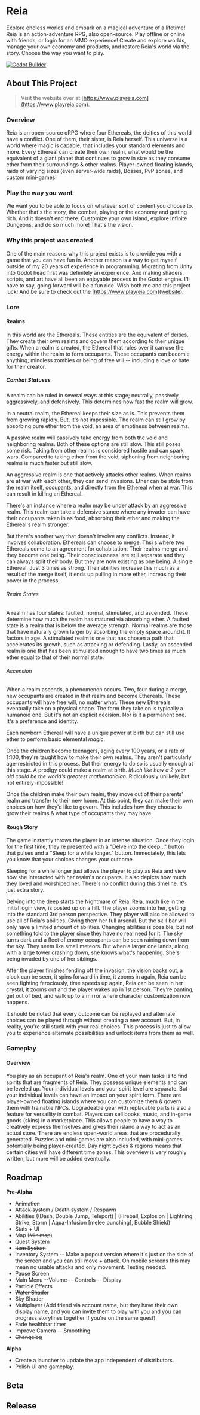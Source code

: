 # Reia
Explore endless worlds and embark on a magical adventure of a lifetime! Reia is an action-adventure RPG, also open-source. Play offline or online with friends, or login for an MMO experience! Create and explore worlds, manage your own economy and products, and restore Reia's world via the story. Choose the way you want to play.

[![Godot Builder](https://github.com/Quaint-Studios/Reia/actions/workflows/godot.yml/badge.svg)](https://github.com/Quaint-Studios/Reia/actions/workflows/godot.yml)

## About This Project

> Visit the website over at [https://www.playreia.com](https://www.playreia.com).

### Overview

Reia is an open-source oRPG where four Ethereals, the deities of this world have a conflict. One of them, their sister, is Reia herself. This universe is a world where magic is capable, that includes your standard elements and more. Every Ethereal can create their own realm, what would be the equivalent of a giant planet that continues to grow in size as they consume ether from their surroundings & other realms. Player-owned floating islands, raids of varying sizes (even server-wide raids), Bosses, PvP zones, and custom mini-games!

### Play the way you want
We want you to be able to focus on whatever sort of content you choose to. Whether that's the story, the combat, playing or the economy and getting rich. And it doesn't end there. Customize your own Island, explore Infinite Dungeons, and do so much more! That's the vision.

### Why this project was created

One of the main reasons why this project exists is to provide you with a game that you can have fun in. Another reason is a way to get myself outside of my 20 years of experience in programming. Migrating from Unity into Godot head first was definitely an experience. And making shaders, scripts, and art have all been an enjoyable process in the Godot engine. I'll have to say, going forward will be a fun ride. Wish both me and this project luck! And be sure to check out the [https://www.playreia.com](website).

### Lore
#### Realms
In this world are the Ethereals. These entities are the equivalent of deities. They create their own realms and govern them according to their unique gifts. When a realm is created, the Ethereal that rules over it can use the energy within the realm to form occupants. These occupants can becomie anything; mindless zombies or being of free will -- including a love or hate for their creator.

##### Combat Statuses
A realm can be ruled in several ways at this stage; neutrally, passively, aggressively, and defensively. This determines how fast the realm will grow.

In a neutral realm, the Ethereal keeps their size as is. This prevents them from growing rapidly. But, it's not impossible. The realm can still grow by absorbing pure ether from the void, an area of emptiness between realms.

A passive realm will passively take energy from both the void and neighboring realms. Both of these options are still slow. This still poses some risk. Taking from other realms is considered hostile and can spark wars. Compared to taking ether from the void, siphoning from neighboring realms is much faster but still slow.

An aggressive realm is one that actively attacks other realms. When realms are at war with each other, they can send invasions. Ether can be stole from the realm itself, occupants, and directly from the Ethereal when at war. This can result in killing an Ethereal.

There's an instance where a realm may be under attack by an aggressive realm. This realm can take a defensive stance where any invader can have their occupants taken in as food, absorbing their ether and making the Ethereal's realm stronger.

But there's another way that doesn't involve any conflicts. Instead, it involves collaboration. Ethereals can choose to merge. Thsi s where two Ethereals come to an agreement for cohabitation. Their realms merge and they become one being. Their consciousness' are still separate and they can always split their body. But they are now existing as one being. A single Ethereal. Just 3 times as strong. Their abilities increase this much as a result of the merge itself, it ends up pulling in more ether, increasing their power in the process.

###### Realm States
A realm has four states: faulted, normal, stimulated, and ascended. These determine how much the realm has matured via absorbing ether. A faulted state is a realm that is below the average strength. Normal realms are those that have naturally grown larger by absorbing the empty space around it. It factors in age. A stimulated realm is one that has chosen a path that accelerates its growth, such as attacking or defending. Lastly, an ascended realm is one that has been stimulated enough to have two times as much ether equal to that of their normal state.


###### Ascension
When a realm ascends, a phenomenon occurs. Two, four during a merge, new occupants are created in that realm and become Ethereals. These occupants will have free will, no matter what. These new Ethereals eventually take on a physical shape. The form they take on is typically a humanoid one. But it's not an explicit decision. Nor is it a permanent one. It's a preference and identity.

Each newborn Ethereal will have a unique power at birth but can still use ether to perform basic elemental *magic*.

Once the children become teenagers, aging every 100 years, or a rate of 1:100, they're taught how to make their own realms. They aren't particularly age-restricted in this process. But their energy to do so is usually enough at this stage. A prodigy could make a realm at birth. *Much like how a 2 year old could be the world's greatest mathematician.* Ridiculously unlikely, but not entirely impossible!

Once the children make their own realm, they move out of their parents' realm and transfer to their new home. At this point, they can make their own choices on how they'd like to govern. This includes how they choose to grow their realms & what type of occupants they may have.

#### Rough Story
The game instantly throws the player in an intense situation. Once they login for the first time, they're presented with a "Delve into the deep..." button that pulses and a "Sleep for a while longer." button. Immediately, this lets you know that your choices changes your outcome.

Sleeping for a while longer just allows the player to play as Reia and view how she interacted with her realm's occupants. It also depicts how much they loved and worshiped her. There's no conflict during this timeline. It's just extra story.

Delving into the deep starts the Nightmare of Reia. Reia, much like in the initial login view, is posted up on a hill. The player zooms into her, getting into the standard 3rd person perspective. They player will also be allowed to use all of Reia's abilities. Giving them her full arsenal. But the skill bar will only have a limited amount of abilities. Changing abilities is possible, but not something told to the player since they have no real need for it. The sky turns dark and a fleet of enemy occupants can be seen raining down from the sky. They seem like small meteors. But when a larger one lands, along with a large tower crashing down, she knows what's happening. She's being invaded by one of her siblings.

After the player finishes fending off the invasion, the vision backs out, a clock can be seen, it spins forward in time, it zooms in again, Reia can be seen fighting ferociously, time speeds up again, Reia can be seen in her crystal, it zooms out and the player wakes up in 1st person. They're panting, get out of bed, and walk up to a mirror where character customization now happens.

It should be noted that every outcome can be replayed and alternate choices can be played through without creating a new account. But, in reality, you're still stuck with your real choices. This process is just to allow you to experience alternate possibilities and unlock items from them as well.

### Gameplay
#### Overview
You play as an occupant of Reia's realm. One of your main tasks is to find spirits that are fragments of Reia. They possess unique elements and can be leveled up. Your individual levels and your spirit level are separate. But your individual levels can have an impact on your spirit form. There are player-owned floating islands where you can customize them & govern them with trainable NPCs. Upgradeable gear with replacable parts is also a feature for versaility in combat. Players can sell books, music, and in-game goods (skins) in a marketplace. This allows people to have a way to creatively express themselves and gives their island a way to act as an actual store. There are endless open-world areas that are procedurally generated. Puzzles and mini-games are also included, with mini-games potentially being player-created. Day night cycles & regions means that certain cities will have different time zones. This overview is very roughly written, but more will be added eventually.

## Roadmap

__Pre-Alpha__
- ~~Animation~~
- ~~Attack system~~ / ~~Death system~~ / Respawn
- Abilities ((Dash, Double Jump, Teleport) | (Fireball, Explosion | Lightning Strike, Storm | Aqua-Infusion [melee punching], Bubble Shield)
- Stats + UI
- Map (~~Minimap~~)
- Quest System
- ~~Item System~~
- Inventory System
-- Make a popout version where it's just on the side of the screen and you can still move + attack. On mobile screens this may mean no usable attacks and only movement. Testing needed.
- Pause Screen
- Main Menu
--~~Volume~~
-- Controls
-- Display
- Particle Effects
- ~~Water Shader~~
- Sky Shader
- Multiplayer (Add friend via account name, but they have their own display name, and you can invite them to play with you and you can progress storylines together if you're on the same quest)
- Fade healthbar timer
- Improve Camera
-- Smoothing
- ~~Changelog~~

__Alpha__
- Create a launcher to update the app independent of distributors.
- Polish UI and gameplay.

__Beta__
-

__Release__
-
